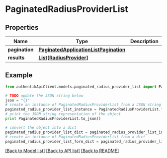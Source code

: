 # PaginatedRadiusProviderList


## Properties
Name | Type | Description | Notes
------------ | ------------- | ------------- | -------------
**pagination** | [**PaginatedApplicationListPagination**](PaginatedApplicationListPagination.md) |  | 
**results** | [**List[RadiusProvider]**](RadiusProvider.md) |  | 

## Example

```python
from authentikApiClient.models.paginated_radius_provider_list import PaginatedRadiusProviderList

# TODO update the JSON string below
json = "{}"
# create an instance of PaginatedRadiusProviderList from a JSON string
paginated_radius_provider_list_instance = PaginatedRadiusProviderList.from_json(json)
# print the JSON string representation of the object
print PaginatedRadiusProviderList.to_json()

# convert the object into a dict
paginated_radius_provider_list_dict = paginated_radius_provider_list_instance.to_dict()
# create an instance of PaginatedRadiusProviderList from a dict
paginated_radius_provider_list_form_dict = paginated_radius_provider_list.from_dict(paginated_radius_provider_list_dict)
```
[[Back to Model list]](../README.md#documentation-for-models) [[Back to API list]](../README.md#documentation-for-api-endpoints) [[Back to README]](../README.md)


